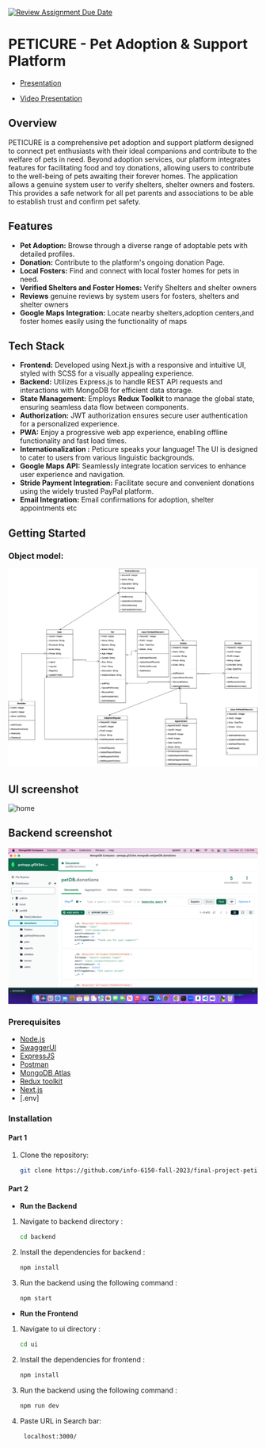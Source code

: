[![Review Assignment Due Date](https://classroom.github.com/assets/deadline-readme-button-24ddc0f5d75046c5622901739e7c5dd533143b0c8e959d652212380cedb1ea36.svg)](https://classroom.github.com/a/OuSBNpwM)

# PETICURE - Pet Adoption & Support Platform

- [Presentation](https://wepik.com/share/9ad3fdbf-f140-4588-90da-be0ed1e97872#rs=link)

- [Video Presentation](/Users/akshaysawant/Web_Design_2023/final-project-peticure/Presentation/video.mp4)


## Overview

PETICURE is a comprehensive pet adoption and support platform designed to connect pet enthusiasts with their ideal companions and contribute to the welfare of pets in need. Beyond adoption services, our platform integrates features for facilitating food and toy donations, allowing users to contribute to the well-being of pets awaiting their forever homes. 
The application allows a genuine system user to verify shelters, shelter owners and fosters. This provides a safe network for all pet parents and associations to be able to establish trust and confirm pet safety.

## Features

- **Pet Adoption:** Browse through a diverse range of adoptable pets with detailed profiles.
- **Donation:** Contribute to the platform's ongoing donation Page.
- **Local Fosters:** Find and connect with local foster homes for pets in need.
- **Verified Shelters and Foster Homes:** Verify Shelters and shelter owners
- **Reviews** genuine reviews by system users for fosters, shelters and shelter owners
- **Google Maps Integration:** Locate nearby shelters,adoption centers,and foster homes easily using the functionality of maps


## Tech Stack

- **Frontend:** Developed using Next.js with a responsive and intuitive UI, styled with SCSS for a visually appealing experience.
- **Backend:** Utilizes Express.js to handle REST API requests and interactions with MongoDB for efficient data storage.
- **State Management:** Employs **Redux Toolkit** to manage the global state, ensuring seamless data flow between components.
- **Authorization:** JWT authorization ensures secure user authentication for a personalized experience.
- **PWA:** Enjoy a progressive web app experience, enabling offline functionality and fast load times.
- **Internationalization :** Peticure speaks your language! The UI is designed to cater to users from various linguistic backgrounds.
- **Google Maps API:** Seamlessly integrate location services to enhance user experience and navigation.
- **Stride Payment Integration:** Facilitate secure and convenient donations using the widely trusted PayPal platform.
- **Email Integration:** Email confirmations for adoption, shelter appointments etc

## Getting Started

### Object model:
![](object_model/ObjectModelFinalProject.png)

## UI screenshot
![home](ui/public/ui.png)

## Backend screenshot

![home](ui/public/backend.png)

### Prerequisites

- [Node.js](https://nodejs.org/)
- [SwaggerUI](https://editor-next.swagger.io/)
- [ExpressJS](https://expressjs.com/)
- [Postman](https://www.postman.com/)
- [MongoDB Atlas](https://www.mongodb.com/atlas/database)
- [Redux toolkit](https://redux-toolkit.js.org/)
- [Next.js](https://nextjs.org/docs)
- [.env]


### Installation

#### Part 1
1. Clone the repository:

   ```bash
   git clone https://github.com/info-6150-fall-2023/final-project-peticure.git

#### Part 2

- **Run the Backend**

1. Navigate to backend directory :
   ```bash
   cd backend

2. Install the dependencies for backend :
   ```bash
   npm install

3. Run the backend using the following command :
   ```bash
   npm start

- **Run the Frontend**

1. Navigate to ui directory :
   ```bash
   cd ui

2. Install the dependencies for frontend :
   ```bash
   npm install

3. Run the backend using the following command :
   ```bash
   npm run dev

6. Paste URL in Search bar:
   ```bash
    localhost:3000/
